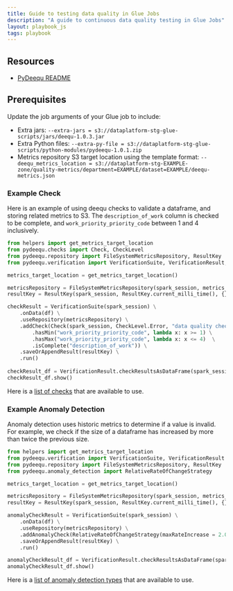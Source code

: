 ```yaml
---
title: Guide to testing data quality in Glue Jobs
description: "A guide to continuous data quality testing in Glue Jobs"
layout: playbook_js
tags: playbook
---
```


## Resources
- [PyDeequ README][pydeequ-readme]

## Prerequisites

Update the job arguments of your Glue job to include:
- Extra jars: `--extra-jars = s3://dataplatform-stg-glue-scripts/jars/deequ-1.0.3.jar` 
- Extra Python files: `--extra-py-file = s3://dataplatform-stg-glue-scripts/python-modules/pydeequ-1.0.1.zip` 
- Metrics repository S3 target location using the template format: 
  `--deequ_metrics_location = s3://dataplatform-stg-EXAMPLE-zone/quality-metrics/department=EXAMPLE/dataset=EXAMPLE/deequ-metrics.json`

### Example Check

Here is an example of using deequ checks to validate a dataframe, and storing related metrics to S3.
The `description_of_work` column is checked to be complete, and `work_priority_priority_code` between
1 and 4 inclusively.

```python
from helpers import get_metrics_target_location
from pydeequ.checks import Check, CheckLevel
from pydeequ.repository import FileSystemMetricsRepository, ResultKey
from pydeequ.verification import VerificationSuite, VerificationResult, RelativeRateOfChangeStrategy

metrics_target_location = get_metrics_target_location()

metricsRepository = FileSystemMetricsRepository(spark_session, metrics_target_location)
resultKey = ResultKey(spark_session, ResultKey.current_milli_time(), {})

checkResult = VerificationSuite(spark_session) \
    .onData(df) \
    .useRepository(metricsRepository) \
    .addCheck(Check(spark_session, CheckLevel.Error, "data quality checks") \
        .hasMin("work_priority_priority_code", lambda x: x >= 1) \
        .hasMax("work_priority_priority_code", lambda x: x <= 4)  \
        .isComplete("description_of_work")) \
    .saveOrAppendResult(resultKey) \
    .run()
    
checkResult_df = VerificationResult.checkResultsAsDataFrame(spark_session, checkResult)
checkResult_df.show()
```

Here is a [list of checks][pydeequ-checks] that are available to use.

### Example Anomaly Detection

Anomaly detection uses historic metrics to determine if a value is invalid.
For example, we check if the size of a dataframe has increased by more than twice the previous size.

```python
from helpers import get_metrics_target_location
from pydeequ.verification import VerificationSuite, VerificationResult
from pydeequ.repository import FileSystemMetricsRepository, ResultKey
from pydeequ.anomaly_detection import RelativeRateOfChangeStrategy

metrics_target_location = get_metrics_target_location()

metricsRepository = FileSystemMetricsRepository(spark_session, metrics_target_location)
resultKey = ResultKey(spark_session, ResultKey.current_milli_time(), {})

anomalyCheckResult = VerificationSuite(spark_session) \
    .onData(df) \
    .useRepository(metricsRepository) \
    .addAnomalyCheck(RelativeRateOfChangeStrategy(maxRateIncrease = 2.0), Size()) \
    .saveOrAppendResult(resultKey) \
    .run()

anomalyCheckResult_df = VerificationResult.checkResultsAsDataFrame(spark_session, anomalyCheckResult)
anomalyCheckResult_df.show()
```

Here is a [list of anomaly detection types][pydeequ-checks] that are available to use.


[pydeequ-readme]: https://github.com/awslabs/python-deequ
[pydeequ-checks]: https://pydeequ.readthedocs.io/en/latest/pydeequ.html#module-pydeequ.checks
[pydeequ-anomaly-detection]: https://pydeequ.readthedocs.io/en/latest/pydeequ.html#module-pydeequ.anomaly_detection
